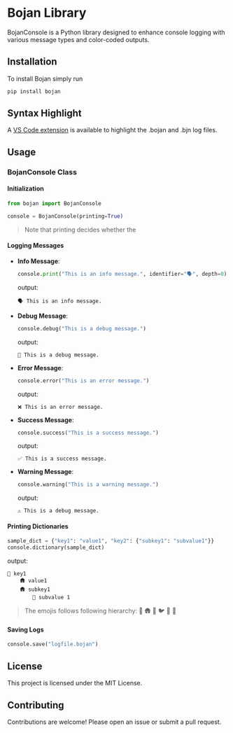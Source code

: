 # Bojan Library

BojanConsole is a Python library designed to enhance console logging with various message types and color-coded outputs.

## Installation

To install Bojan simply run

```bash
pip install bojan
```

## Syntax Highlight

A [VS Code extension](https://github.com/daniilgrydin/bojan-vscode-highlighter) is available to highlight the .bojan and .bjn log files.

## Usage

### BojanConsole Class

#### Initialization

```python
from bojan import BojanConsole

console = BojanConsole(printing=True)
```
> Note that printing decides whether the 

#### Logging Messages

- **Info Message**:
    ```python
    console.print("This is an info message.", identifier="🗣️", depth=0)
    ```
    output:
    ```
    🗣️ This is an info message.
    ```

- **Debug Message**:
    ```python
    console.debug("This is a debug message.")
    ```
    output:
    ```
    💬 This is a debug message.
    ```

- **Error Message**:
    ```python
    console.error("This is an error message.")
    ```
    output:
    ```
    ❌ This is an error message.
    ```

- **Success Message**:
    ```python
    console.success("This is a success message.")
    ```
    output:
    ```
    ✅ This is a success message.
    ```

- **Warning Message**:
    ```python
    console.warning("This is a warning message.")
    ```
    output:
    ```
    ⚠️ This is a debug message.
    ```

#### Printing Dictionaries

```python
sample_dict = {"key1": "value1", "key2": {"subkey1": "subvalue1"}}
console.dictionary(sample_dict)
```
output:
```
🏰 key1
    🛖 value1
    🛖 subkey1
        🌲 subvalue 1
```
> The emojis follows following hierarchy: 🏰 🛖 🌲 🐦 🐛 🧬

#### Saving Logs

```python
console.save("logfile.bojan")
```

## License

This project is licensed under the MIT License.

## Contributing

Contributions are welcome! Please open an issue or submit a pull request.
